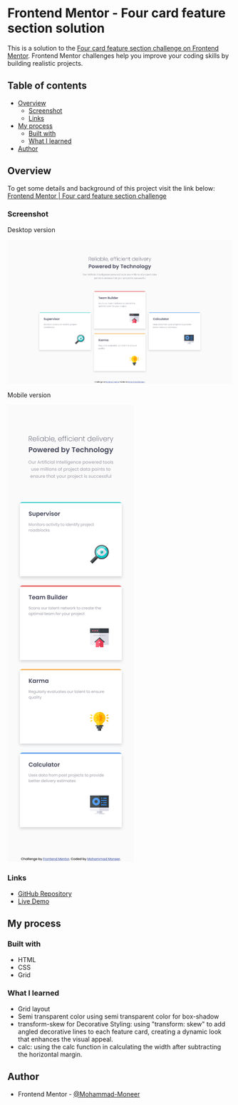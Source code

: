 # Frontend Mentor - Four card feature section solution

This is a solution to the [Four card feature section challenge on Frontend Mentor](https://www.frontendmentor.io/challenges/four-card-feature-section-weK1eFYK). Frontend Mentor challenges help you improve your coding skills by building realistic projects.

## Table of contents

- [Overview](#overview)
  - [Screenshot](#screenshot)
  - [Links](#links)
- [My process](#my-process)
  - [Built with](#built-with)
  - [What I learned](#what-i-learned)
- [Author](#author)


## Overview
To get some details and background of this project visit the link below:
[Frontend Mentor | Four card feature section challenge](https://www.frontendmentor.io/challenges/four-card-feature-section-weK1eFYK)

### Screenshot

Desktop version

![Desktop Screenshot - Four card feature section](./screenshot_four-card-feature-section_desktop.png)

Mobile version

![Mobile Screenshot - Four card feature section](./screenshot_four-card-feature-section_mobile.png)

### Links

- [GitHub Repository](https://github.com/Mohammad-Moneer/four-card-feature-section-master)
- [Live Demo](https://mohammad-moneer.github.io/four-card-feature-section-master/)

## My process

### Built with

- HTML
- CSS
- Grid


### What I learned

- Grid layout
- Semi transparent color
using semi transparent color for box-shadow
- transform-skew for Decorative Styling:
using "transform: skew" to add angled decorative lines to each feature card, creating a dynamic look that enhances the visual appeal.
- calc:
using the calc function in calculating the width after subtracting the horizontal margin.

## Author

- Frontend Mentor - [@Mohammad-Moneer](https://www.frontendmentor.io/profile/Mohammad-Moneer)
